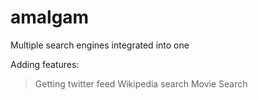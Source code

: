 amalgam
=======

Multiple search engines integrated into one

Adding features:
>Getting twitter feed
>Wikipedia search
>Movie Search
